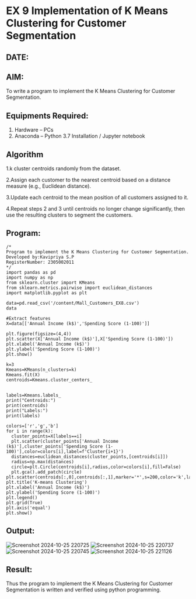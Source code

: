 # EX 9 Implementation of K Means Clustering for Customer Segmentation
## DATE:
## AIM:
To write a program to implement the K Means Clustering for Customer Segmentation.

## Equipments Required:
1. Hardware – PCs
2. Anaconda – Python 3.7 Installation / Jupyter notebook

## Algorithm
1.k cluster centroids randomly from the dataset.

2.Assign each customer to the nearest centroid based on a distance measure (e.g., Euclidean distance).

3.Update each centroid to the mean position of all customers assigned to it.

4.Repeat steps 2 and 3 until centroids no longer change significantly, then use the resulting clusters to segment the customers. 
 

## Program:
```
/*
Program to implement the K Means Clustering for Customer Segmentation.
Developed by:Kavipriya S.P 
RegisterNumber: 2305002011 
*/
import pandas as pd
import numpy as np
from sklearn.cluster import KMeans
from sklearn.metrics.pairwise import euclidean_distances
import matplotlib.pyplot as plt

data=pd.read_csv('/content/Mall_Customers_EX8.csv')
data

#Extract features
X=data[['Annual Income (k$)','Spending Score (1-100)']]

plt.figure(figsize=(4,4))
plt.scatter(X['Annual Income (k$)'],X['Spending Score (1-100)'])
plt.xlabel('Annual Income (k$)')
plt.ylabel('Spending Score (1-100)')
plt.show()

k=3
Kmeans=KMeans(n_clusters=k)
Kmeans.fit(X)
centroids=Kmeans.cluster_centers_


labels=Kmeans.labels_
print("Centroids:")
print(centroids)
print("Labels:")
print(labels)

colors=['r','g','b']
for i in range(k):
  cluster_points=X[labels==i]
  plt.scatter(cluster_points['Annual Income (k$)'],cluster_points['Spending Score (1-100)'],color=colors[i],label=f'Cluster{i+1}')
  distances=euclidean_distances(cluster_points,[centroids[i]])
  radius=np.max(distances)
  circle=plt.Circle(centroids[i],radius,color=colors[i],fill=False)
  plt.gca().add_patch(circle)
plt.scatter(centroids[:,0],centroids[:,1],marker='*',s=200,color='k',label='Centroids')
plt.title('K-means Clustering')
plt.xlabel('Annual Income (k$)')
plt.ylabel('Spending Score (1-100)')
plt.legend()
plt.grid(True)
plt.axis('equal')
plt.show()
```

## Output:
![Screenshot 2024-10-25 220725](https://github.com/user-attachments/assets/77006037-3933-4b27-a8ba-38cb4dad05f2)
![Screenshot 2024-10-25 220737](https://github.com/user-attachments/assets/13fdf1df-1019-40b0-8875-e07db09628f6)
![Screenshot 2024-10-25 220745](https://github.com/user-attachments/assets/20711f83-0df2-4a92-bc4d-7d3142044f7c)
![Screenshot 2024-10-25 221126](https://github.com/user-attachments/assets/ab67899d-6717-4d8c-a8a1-dc60ee22e36e)




## Result:
Thus the program to implement the K Means Clustering for Customer Segmentation is written and verified using python programming.
